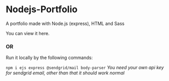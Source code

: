 # Nodejs-Portfolio
A  portfolio made with Node.js (express), HTML and Sass

You can view it <a hreff="##">here</a>.
### OR
Run it locally by the following commands:

<code>npm i ejs express @sendgrid/mail body-parser</code> 
<i>You need your own api key for sendgrid email, other than that it should work normal</i>
